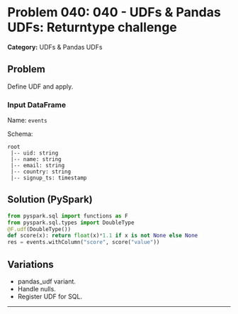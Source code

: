 # Problem 040: 040 - UDFs & Pandas UDFs: Returntype challenge

**Category:** UDFs & Pandas UDFs

## Problem
Define UDF and apply.

### Input DataFrame
Name: `events`

Schema:
```
root
 |-- uid: string
 |-- name: string
 |-- email: string
 |-- country: string
 |-- signup_ts: timestamp
```

## Solution (PySpark)
```python
from pyspark.sql import functions as F
from pyspark.sql.types import DoubleType
@F.udf(DoubleType())
def score(x): return float(x)*1.1 if x is not None else None
res = events.withColumn("score", score("value"))
```

## Variations
- pandas_udf variant.
- Handle nulls.
- Register UDF for SQL.

---

